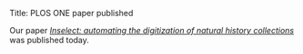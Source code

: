 Title: PLOS ONE paper published

Our paper
[*Inselect: automating the digitization of natural history collections*](http://dx.doi.org/10.1371/journal.pone.0143402)
was published today.
